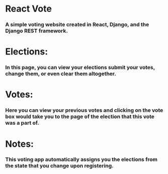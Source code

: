# React Vote

### A simple voting website created in React, Django, and the Django REST framework.

# Elections:

### In this page, you can view your elections submit your votes, change them, or even clear them altogether.

# Votes:

### Here you can view your previous votes and clicking on the vote box would take you to the page of the election that this vote was a part of.

# Notes:

### This voting app automatically assigns you the elections from the state that you change upon registering.
